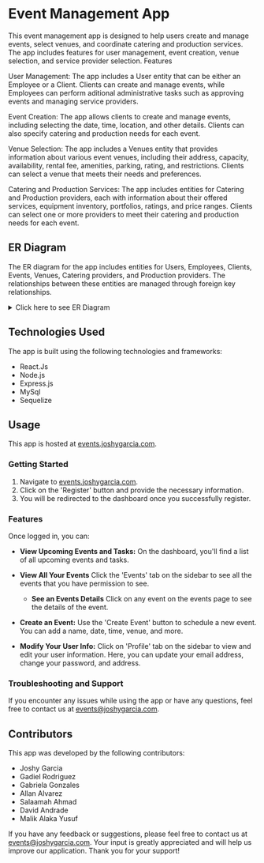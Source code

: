 # Event Management App

This event management app is designed to help users create and manage events, select venues, and coordinate catering and production services. The app includes features for user management, event creation, venue selection, and service provider selection.
Features

User Management: The app includes a User entity that can be either an Employee or a Client. Clients can create and manage events, while Employees can perform aditional administrative tasks such as approving events and managing service providers.

Event Creation: The app allows clients to create and manage events, including selecting the date, time, location, and other details. Clients can also specify catering and production needs for each event.

Venue Selection: The app includes a Venues entity that provides information about various event venues, including their address, capacity, availability, rental fee, amenities, parking, rating, and restrictions. Clients can select a venue that meets their needs and preferences.

Catering and Production Services: The app includes entities for Catering and Production providers, each with information about their offered services, equipment inventory, portfolios, ratings, and price ranges. Clients can select one or more providers to meet their catering and production needs for each event.

## ER Diagram

The ER diagram for the app includes entities for Users, Employees, Clients, Events, Venues, Catering providers, and Production providers. The relationships between these entities are managed through foreign key relationships.

<details>
<summary>Click here to see ER Diagram</summary>

![Event Management ER Diagram](./documentation/ERD-v2.jpg)

</details>

## Technologies Used

The app is built using the following technologies and frameworks:

- React.Js
- Node.js
- Express.js
- MySql
- Sequelize

## Usage

This app is hosted at [events.joshygarcia.com](http://events.joshygarcia.com).

### Getting Started

1. Navigate to [events.joshygarcia.com](http://events.joshygarcia.com).
2. Click on the 'Register' button and provide the necessary information.
3. You will be redirected to the dashboard once you successfully register.

### Features

Once logged in, you can:

- **View Upcoming Events and Tasks:** On the dashboard, you'll find a list of all upcoming events and tasks.

- **View All Your Events** Click the 'Events' tab on the sidebar to see all the events that you have permission to see.

  - **See an Events Details** Click on any event on the events page to see the details of the event.

- **Create an Event:** Use the 'Create Event' button to schedule a new event. You can add a name, date, time, venue, and more.

- **Modify Your User Info:** Click on 'Profile' tab on the sidebar to view and edit your user information. Here, you can update your email address, change your password, and address.

### Troubleshooting and Support

If you encounter any issues while using the app or have any questions, feel free to contact us at [events@joshygarcia.com](mailto:events@joshygarcia.com).

## Contributors

This app was developed by the following contributors:

- Joshy Garcia
- Gadiel Rodriguez
- Gabriela Gonzales
- Allan Alvarez
- Salaamah Ahmad
- David Andrade
- Malik Alaka Yusuf

If you have any feedback or suggestions, please feel free to contact us at [events@joshygarcia.com](mailto:events@joshygarcia.com). Your input is greatly appreciated and will help us improve our application. Thank you for your support!
